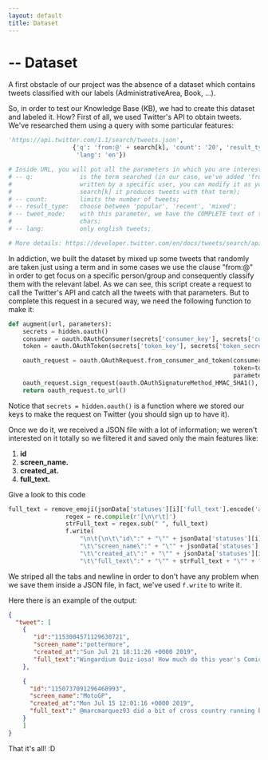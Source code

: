 ```yaml
---
layout: default
title: Dataset
---
```

# -- Dataset

A first obstacle of our project was the absence of a dataset which contains tweets classified with our labels (AdministrativeArea, Book, ...).

So, in order to test our Knowledge Base (KB), we had to create this dataset and labeled it.
How? First of all, we used Twitter's API to obtain tweets. We've researched them using a query with some particular features:

```python
'https://api.twitter.com/1.1/search/tweets.json',
                  {'q': 'from:@' + search[k], 'count': '20', 'result_type': 'popular', 'tweet_mode': 'extended',
                   'lang': 'en'})

# Inside URL, you will put all the parameters in which you are interested:
# -- q:             is the term searched (in our case, we've added 'from:@' because I wanted all the tweets
#                   written by a specific user, you can modify it as you like. Otherwise if you use only
#                   search[k] it produces tweets with that term);
# -- count:         limits the number of tweets;
# -- result_type:   choose between 'popular', 'recent', 'mixed';
# -- tweet_mode:    with this parameter, we have the COMPLETE text of the tweet, otherwise, it's limited by 120
#                   chars;
# -- lang:          only english tweets;

# More details: https://developer.twitter.com/en/docs/tweets/search/api-reference/get-search-tweets.html
```
In addiction, we built the dataset by mixed up some tweets that randomly are taken just using a term and in some cases we use the clause "from:@" in order to get focus on a specific person/group and consequently classify them with the relevant label.
As we can see, this script create a request to call the Twitter's API and catch all the tweets with that parameters. But to complete this request in a secured way, we need the following function to make it:

```python
def augment(url, parameters):
    secrets = hidden.oauth()
    consumer = oauth.OAuthConsumer(secrets['consumer_key'], secrets['consumer_secret'])
    token = oauth.OAuthToken(secrets['token_key'], secrets['token_secret'])

    oauth_request = oauth.OAuthRequest.from_consumer_and_token(consumer,
                                                               token=token, http_method='GET', http_url=url,
                                                               parameters=parameters)
    oauth_request.sign_request(oauth.OAuthSignatureMethod_HMAC_SHA1(), consumer, token)
    return oauth_request.to_url()
```

Notice that ```secrets = hidden.oauth()``` is a function where we stored our keys to make the request on Twitter (you should sign up to have it).

Once we do it, we received a JSON file with a lot of information; we weren't interested on it totally so we filtered it and saved only the main features like:

1. **id**
2. **screen_name.**
3. **created_at.**
4. **full_text.**

Give a look to this code
```python
full_text = remove_emoji(jsonData['statuses'][i]['full_text'].encode('ascii', 'ignore'))
                regex = re.compile(r'[\n\r\t]')
                strFull_text = regex.sub(" ", full_text)
                f.write(
                    "\n\t{\n\t\"id\":" + "\"" + jsonData['statuses'][i]['id_str'] + "\"" + "," +
                    "\t\"screen_name\":" + "\"" + jsonData['statuses'][i]['user']['screen_name'] + "\"" + "," +
                    "\t\"created_at\":" + "\"" + jsonData['statuses'][i]['created_at'] + "\"" + "," +
                    "\t\"full_text\":" + "\"" + strFull_text + "\"" + "}\n")
```
We striped all the tabs and newline in order to don't have any problem when we save them inside a JSON file, in fact, we've used ```f.write``` to write it.

Here there is an example of the output:
```JSON
{
  "tweet": [
    {
       "id":"1153004571129630721",
       "screen_name":"pottermore",
       "created_at":"Sun Jul 21 18:11:26 +0000 2019",
       "full_text":"Wingardium Quiz-iosa! How much do this year's Comic Con attendees know about Harry Potter? Cursed Child's Nicholas Podany took to the streets of San Diego to find out. #SDCC2019 https:t.cogH5zB9BWUm"
    },

    {
      "id":"1150737091296468993",
      "screen_name":"MotoGP",
      "created_at":"Mon Jul 15 12:01:16 +0000 2019",
      "full_text":" @marcmarquez93 did a bit of cross country running back in Argentina   The reigning World Champion seems to do a lot of running   #MotoGP https:t.coLYikFuOOB0"
    }
	]
}
```

That it's all! :D

